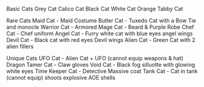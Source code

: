 Basic Cats
	Grey Cat
	Calico Cat
	Black Cat
	White Cat
	Orange Tabby Cat

Rare Cats
	Maid Cat - Maid Costume 
	Butler Cat - Tuxedo Cat with a Bow Tie and monocle
	Warrior Cat - Armored
	Mage Cat -  Beard & Purple Robe
	Chef Cat - Chef uniform 
	Angel Cat - Furry white cat with blue eyes angel wings
	Devil Cat - Black cat with red eyes  Devil wings
	Alien Cat - Green Cat with 2 alien fillers

Unique Cats
	UFO Cat - Alien Cat + UFO (cannot equip weapons & hat)
	Dragon Tamer Cat - Claw gloves
	Void Cat - Black fog silluotte with glowing white eyes
	Time Keeper Cat -  Detective Massive coat
	Tank Cat - Cat in tank (cannot equip) shoots explosive AOE shells